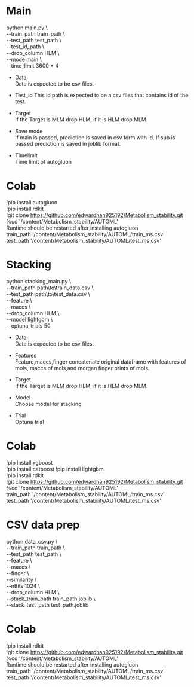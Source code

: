 # Main  
python main.py \  
--train_path train_path \    
--test_path test_path \  
--test_id_path \  
--drop_column HLM \  
--mode main \  
--time_limit 3600 * 4  

* Data  
Data is expected to be csv files.

* Test_id
This id path is expected to be a csv files that contains id of the test.  

* Target  
If the Target is MLM drop HLM, if it is HLM drop MLM.  

* Save mode  
If main is passed, prediction is saved in csv form with id. If sub is passed prediction is saved in joblib format.

* Timelimit  
Time limit of autogluon

# Colab  
!pip install autogluon  
!pip install rdkit  
!git clone https://github.com/edwardhan925192/Metabolism_stability.git  
%cd '/content/Metabolism_stability/AUTOML'  
Runtime should be restarted after installing autogluon   
train_path  '/content/Metabolism_stability/AUTOML/train_ms.csv'    
test_path  '/content/Metabolism_stability/AUTOML/test_ms.csv'  

# Stacking  
python stacking_main.py \  
--train_path path\to\train_data.csv \  
--test_path path\to\test_data.csv \  
--feature \  
--maccs \  
--drop_column HLM \  
--model lightgbm \  
--optuna_trials 50  

* Data  
Data is expected to be csv files.

* Features  
Feature,maccs,finger concatenate original dataframe with features of mols, maccs of mols,and morgan finger prints of mols.

* Target  
If the Target is MLM drop HLM, if it is HLM drop MLM.  

* Model  
Choose model for stacking  

* Trial  
Optuna trial

# Colab  
!pip install xgboost  
!pip install catboost 
!pip install lightgbm  
!pip install rdkit  
!git clone https://github.com/edwardhan925192/Metabolism_stability.git  
%cd '/content/Metabolism_stability/AUTOML'  
train_path  '/content/Metabolism_stability/AUTOML/train_ms.csv'  
test_path  '/content/Metabolism_stability/AUTOML/test_ms.csv'  

# CSV data prep  
python data_csv.py \  
--train_path train_path \  
--test_path test_path \  
--feature \  
--maccs \  
--finger \  
--similarity \    
--nBits 1024 \  
--drop_column HLM \  
--stack_train_path train_path.joblib \  
--stack_test_path test_path.joblib     

# Colab  
!pip install rdkit  
!git clone https://github.com/edwardhan925192/Metabolism_stability.git  
%cd '/content/Metabolism_stability/AUTOML'  
Runtime should be restarted after installing autogluon   
train_path  '/content/Metabolism_stability/AUTOML/train_ms.csv'    
test_path  '/content/Metabolism_stability/AUTOML/test_ms.csv' 





